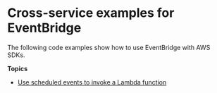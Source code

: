 # Cross\-service examples for EventBridge<a name="service_code_examples_cross-service"></a>

The following code examples show how to use EventBridge with AWS SDKs\.

**Topics**
+ [Use scheduled events to invoke a Lambda function](example_cross_LambdaScheduledEvents_section.md)